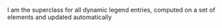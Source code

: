 I am the superclass for all dynamic legend entries, computed on a set of elements and updated automatically